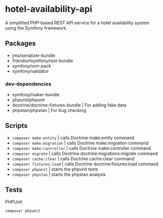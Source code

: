 # hotel-availability-api

A simplified PHP-based REST API service for a hotel availability system using the Symfony framework.

## Packages

- jms/serializer-bundle
- friendsofsymfony/rest-bundle
- symfony/orm-pack
- symfony/validator

### dev-dependencies

- symfony/maker-bundle
- phpunit/phpunit
- doctrine/doctrine-fixtures-bundle | For adding fake data
- phpstan/phpstan | For bug checking

## Scripts

- `composer make:entity` | calls Doctrine make:entity command
- `composer make:migration` | calls Doctrine make:migration command
- `composer make:controller` | calls Doctrine make:controller command
- `composer migrate` | calls Doctrine doctrine:migrations:migrate command
- `composer cache:clear` | calls Doctrine cache:clear command
- `composer fixtures:load` | calls Doctrine doctrine:fixtures:load command
- `composer phpunit` | starts the phpunit tests
- `composer phpstan` | starts the phpstan analysis

## Tests

PHPUnit

```
composer phpunit
```
